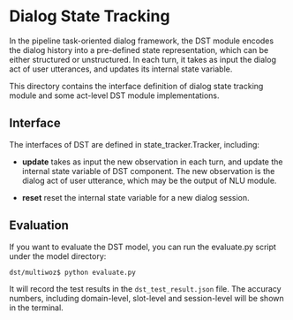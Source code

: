 # Dialog State Tracking

In the pipeline task-oriented dialog framework, the DST module encodes
the dialog history into a pre-defined state representation, which can be
either structured or unstructured.
In each turn, it takes as input the dialog act of user utterances, and updates
its internal state variable.

This directory contains the interface definition of dialog state
tracking module and some act-level DST module implementations.

## Interface

The interfaces of DST are defined in state_tracker.Tracker, including:

- **update** takes as input the new observation in each turn, and update
the internal state variable of DST component. The new observation is the
dialog act of user utterance, which may be the output of NLU module.

- **reset**  reset the internal state variable for a new dialog session.

## Evaluation

If you want to evaluate the DST model, you can run the evaluate.py
script under the model directory:

````bash
dst/multiwoz$ python evaluate.py
````

It will record the test results in the `dst_test_result.json` file.
The accuracy numbers, including domain-level, slot-level and session-level
will be shown in the terminal.